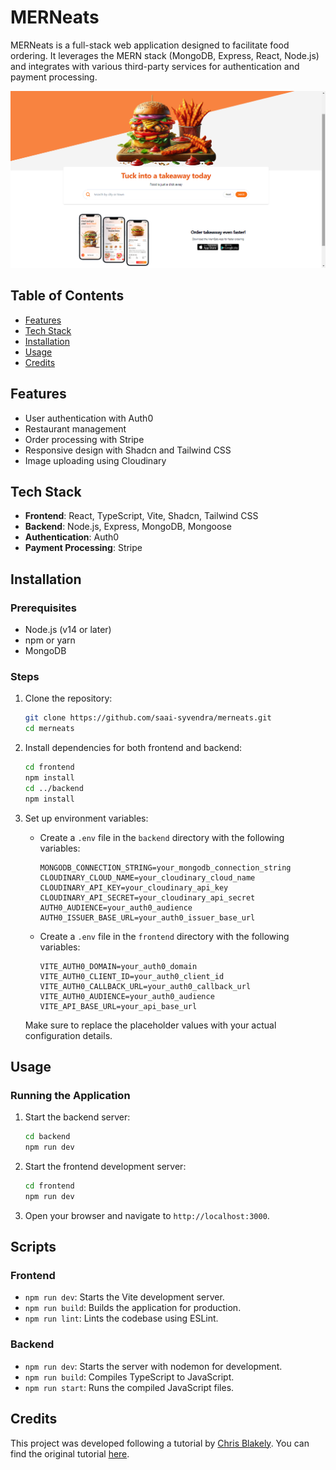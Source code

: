# MERNeats

MERNeats is a full-stack web application designed to facilitate food ordering. It leverages the MERN stack (MongoDB, Express, React, Node.js) and integrates with various third-party services for authentication and payment processing.

![Project Screenshot](frontend/public/project_screenshot.png)

## Table of Contents

- [Features](#features)
- [Tech Stack](#tech-stack)
- [Installation](#installation)
- [Usage](#usage)
- [Credits](#credits)

## Features

- User authentication with Auth0
- Restaurant management
- Order processing with Stripe
- Responsive design with Shadcn and Tailwind CSS
- Image uploading using Cloudinary

## Tech Stack

- **Frontend**: React, TypeScript, Vite, Shadcn, Tailwind CSS
- **Backend**: Node.js, Express, MongoDB, Mongoose
- **Authentication**: Auth0
- **Payment Processing**: Stripe

## Installation

### Prerequisites

- Node.js (v14 or later)
- npm or yarn
- MongoDB

### Steps

1. Clone the repository:

    ```bash
    git clone https://github.com/saai-syvendra/merneats.git
    cd merneats
    ```

2. Install dependencies for both frontend and backend:

    ```bash
    cd frontend
    npm install
    cd ../backend
    npm install
    ```

3. Set up environment variables:

    - Create a `.env` file in the `backend` directory with the following variables:

        ```env
        MONGODB_CONNECTION_STRING=your_mongodb_connection_string
        CLOUDINARY_CLOUD_NAME=your_cloudinary_cloud_name
        CLOUDINARY_API_KEY=your_cloudinary_api_key
        CLOUDINARY_API_SECRET=your_cloudinary_api_secret
        AUTH0_AUDIENCE=your_auth0_audience
        AUTH0_ISSUER_BASE_URL=your_auth0_issuer_base_url
        ```

    - Create a `.env` file in the `frontend` directory with the following variables:

        ```env
        VITE_AUTH0_DOMAIN=your_auth0_domain
        VITE_AUTH0_CLIENT_ID=your_auth0_client_id
        VITE_AUTH0_CALLBACK_URL=your_auth0_callback_url
        VITE_AUTH0_AUDIENCE=your_auth0_audience
        VITE_API_BASE_URL=your_api_base_url
        ```

    Make sure to replace the placeholder values with your actual configuration details.

## Usage

### Running the Application

1. Start the backend server:

    ```bash
    cd backend
    npm run dev
    ```

2. Start the frontend development server:

    ```bash
    cd frontend
    npm run dev
    ```

3. Open your browser and navigate to `http://localhost:3000`.

## Scripts

### Frontend

- `npm run dev`: Starts the Vite development server.
- `npm run build`: Builds the application for production.
- `npm run lint`: Lints the codebase using ESLint.

### Backend

- `npm run dev`: Starts the server with nodemon for development.
- `npm run build`: Compiles TypeScript to JavaScript.
- `npm run start`: Runs the compiled JavaScript files.

## Credits

This project was developed following a tutorial by [Chris Blakely](https://github.com/chrisblakely01). You can find the original tutorial [here](https://www.youtube.com/watch?v=ardeKHEN1j4).
